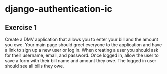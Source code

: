 # django-authentication-ic

## Exercise 1
Create a DMV application that allows you to enter your bill and the amount you owe. Your main page should greet everyone to the application and have a link to sign up a new user or log in. When creating a user you should ask for their username, email, and password. Once logged in, allow the user to save a form with their bill name and amount they owe. The logged in user should see all bills they owe.
